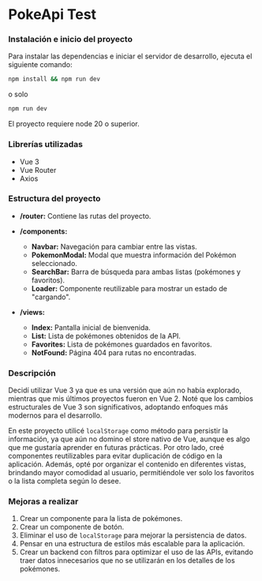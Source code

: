 # PokeApi Test

### Instalación e inicio del proyecto

Para instalar las dependencias e iniciar el servidor de desarrollo, ejecuta el siguiente comando:

```bash
npm install && npm run dev
```

o solo

```bash
npm run dev
```

El proyecto requiere node 20 o superior.

### Librerías utilizadas

- Vue 3
- Vue Router
- Axios

### Estructura del proyecto

- **/router:** Contiene las rutas del proyecto.

- **/components:**
  - **Navbar:** Navegación para cambiar entre las vistas.
  - **PokemonModal:** Modal que muestra información del Pokémon seleccionado.
  - **SearchBar:** Barra de búsqueda para ambas listas (pokémones y favoritos).
  - **Loader:** Componente reutilizable para mostrar un estado de "cargando".

- **/views:**
  - **Index:** Pantalla inicial de bienvenida.
  - **List:** Lista de pokémones obtenidos de la API.
  - **Favorites:** Lista de pokémones guardados en favoritos.
  - **NotFound:** Página 404 para rutas no encontradas.

### Descripción

Decidí utilizar Vue 3 ya que es una versión que aún no había explorado, mientras que mis últimos proyectos fueron en Vue 2. Noté que los cambios estructurales de Vue 3 son significativos, adoptando enfoques más modernos para el desarrollo.

En este proyecto utilicé `localStorage` como método para persistir la información, ya que aún no domino el store nativo de Vue, aunque es algo que me gustaría aprender en futuras prácticas. Por otro lado, creé componentes reutilizables para evitar duplicación de código en la aplicación. Además, opté por organizar el contenido en diferentes vistas, brindando mayor comodidad al usuario, permitiéndole ver solo los favoritos o la lista completa según lo desee.

### Mejoras a realizar

1. Crear un componente para la lista de pokémones.
2. Crear un componente de botón.
3. Eliminar el uso de `localStorage` para mejorar la persistencia de datos.
4. Pensar en una estructura de estilos más escalable para la aplicación.
5. Crear un backend con filtros para optimizar el uso de las APIs, evitando traer datos innecesarios que no se utilizarán en los detalles de los pokémones.
